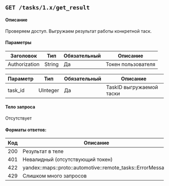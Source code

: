 ## `GET /tasks/1.x/get_result`

#### Описание
Проверяем доступ.
Выгружаем результат работы конкретной таск.

#### Параметры
| Заголовок            | Тип     | Обязательный | Описание           |
|----------------------|---------|--------------|--------------------|
| Authorization        | String  | Да           | Токен пользователя |

| Параметр  | Тип           | Обязательный | Описание                 |
|-----------|---------------|--------------|--------------------------|
| task_id   | UInteger      | Да           | TaskID выгружаемой таски |

#### Тело запроса
Отсутствует

#### Форматы ответов:
| Код | Описание                                                    |
|-----|-------------------------------------------------------------|
| 200 | Результат в теле                                            |
| 401 | Невалидный (отсутствующий токен)                            |
| 422 | yandex::maps::proto::automotive::remote_tasks::ErrorMessage |
| 429 | Слишком много запросов                                      |
